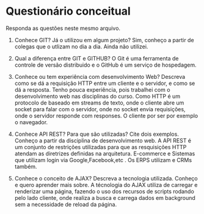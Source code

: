 # Questionário conceitual

Responda as questões neste mesmo arquivo.

1. Conhece GIT? Já o utilizou em algum projeto? Sim, conheço a partir de colegas que o utlizam no dia a dia. Ainda não utilizei.

2. Qual a diferença entre GIT e GITHUB? O Git é uma ferramenta de controle de versão distribuido e o GitHub é um serviço de hospedagem.

3. Conhece ou tem experiência com desenvolvimento Web? Descreva como se dá a requisição HTTP entre um cliente e o servidor, e como se dá a resposta. Tenho pouca experiência, pois trabalhei com o desenvolvimento web nas disciplinas do curso. Como HTTP é um protocolo de baseado em streams de texto, onde o cliente abre um socket para falar com o servidor, onde no socket envia requisições, onde o servidor responde com responses. O cliente por ser por exemplo o navegador.

4. Conhece API REST? Para que são utilizadas? Cite dois exemplos. Conheço a partir da disciplina de desenvolvimento web. A API REST é um conjunto de restrições utilizadas para que as resquisições HTTP atendam as diretrizes definidas na arquitetura. E-commerce e Sistemas que utilizam login via Google,Facebook,etc . Os ERPS utilizam e CRMs também.

5. Conhece o conceito de AJAX? Descreva a tecnologia utilizada. Conheço e quero aprender mais sobre. A técnologia do AJAX utiliza de carregar e renderizar uma página, fazendo o uso dos recursos de scripts rodando pelo lado cliente, onde realiza a busca e carrega dados em background sem a necessidade de reload da página.
